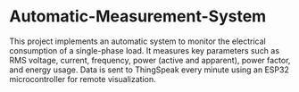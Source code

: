 # Automatic-Measurement-System
This project implements an automatic system to monitor the electrical consumption of a single-phase load. It measures key parameters such as RMS voltage, current, frequency, power (active and apparent), power factor, and energy usage. Data is sent to ThingSpeak every minute using an ESP32 microcontroller for remote visualization.
